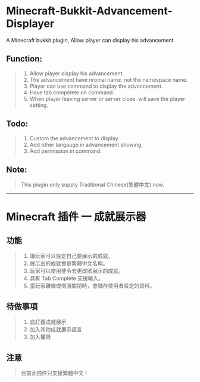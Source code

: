 # Minecraft-Bukkit-Advancement-Displayer
 A Minecraft bukkit plugin, Allow player can display his advancement.
 
## Function:
> 1. Allow player display his advancement.
> 2. The advancement have nromal name. not the namespace name.
> 3. Player can use command to display the advancement.
> 4. Have tab compelete on command.
> 5. When player leaving server or server close. will save the player setting.

## Todo:
> 1. Custom the advancement to display.
> 2. Add other langauge in advancement showing.
> 3. Add permission in command.

## Note:
> This plugin only supply Traditional Chinese(繁體中文) now.
 
---

# Minecraft 插件 一 成就展示器
## 功能
> 1. 讓玩家可以設定自己要展示的成就。
> 2. 展示出的成就會是繁體中文名稱。
> 3. 玩家可以使用使令去更改欲展示的成就。
> 4. 具有 Tab Complete 支援輸入。
> 5. 當玩家離線或伺服關閉時，會儲存使用者設定的資料。

## 待做事項
> 1. 自訂義成就展示
> 2. 加入其他成就展示語言
> 3. 加入權限

## 注意
> 目前此插件只支援繁體中文！
